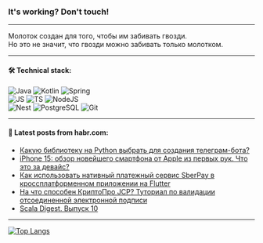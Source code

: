 ### It's working? Don't touch!

---
Молоток создан для того, чтобы им забивать гвозди. <br>
Но это не значит, что гвозди можно забивать только молотком.

---

#### 🛠️ Technical stack:

![Java](https://img.shields.io/badge/Java-informational?logo=Oracle&style=flat&logoColor=white&color=FF4500)
![Kotlin](https://img.shields.io/badge/Kotlin-informational?logo=Kotlin&style=flat&logoColor=white&color=774D97)
![Spring](https://img.shields.io/badge/SpringBoot-informational?logo=SpringBoot&style=flat&logoColor=white&color=6DB33F) <br>
![JS](https://img.shields.io/badge/JS-informational?logo=javaScript&style=flat&logoColor=black&color=F7Df1E)
![TS](https://img.shields.io/badge/TypeScript-informational?logo=typeScript&style=flat&logoColor=black&color=0667A8)
![NodeJS](https://img.shields.io/badge/NodeJS-informational?logo=node.js&style=flat&logoColor=white&color=70A760) <br>
![Nest](https://img.shields.io/badge/NestJS-informational?logo=NestJS&style=flat&logoColor=white&color=E0234E)
![PostgreSQL](https://img.shields.io/badge/PostgreSQL-informational?logo=PostgreSQL&style=flat&logoColor=white&color=DAA520)
![Git](https://img.shields.io/badge/Git-informational?logo=git&style=flat&logoColor=white&color=778899)

___

#### 💬 Latest posts from habr.com:

<!-- BLOG-POST-LIST:START -->
- [Какую библиотеку на Python выбрать для создания телеграм-бота?](https://habr.com/ru/companies/otus/articles/771110/?utm_source=habrahabr&utm_medium=rss&utm_campaign=771110)
- [iPhone 15: обзор новейшего смартфона от Apple из первых рук. Что это за девайс?](https://habr.com/ru/companies/ru_mts/articles/771356/?utm_source=habrahabr&utm_medium=rss&utm_campaign=771356)
- [Как использовать нативный платежный сервис SberPay в кроссплатформенном приложении на Flutter](https://habr.com/ru/companies/friflex/articles/771354/?utm_source=habrahabr&utm_medium=rss&utm_campaign=771354)
- [На что способен КриптоПро JCP? Туториал по валидации отсоединенной электронной подписи](https://habr.com/ru/companies/simbirsoft/articles/771232/?utm_source=habrahabr&utm_medium=rss&utm_campaign=771232)
- [Scala Digest. Выпуск 10](https://habr.com/ru/companies/tinkoff/articles/770964/?utm_source=habrahabr&utm_medium=rss&utm_campaign=770964)
<!-- BLOG-POST-LIST:END -->

---
[![Top Langs](https://github-readme-stats-git-master-advtsetting-gmailcom.vercel.app/api/top-langs/?username=zloylis&langs_count=10&hide_title=false&title_color=e6edf3&size_weight=0.5&count_weight=0.5&layout=compact&hide_border=true&theme=dracula)](https://github.com/zloylis)

<!-- ![GitHub stats](https://github-readme-stats-git-master-advtsetting-gmailcom.vercel.app/api?username=zloylis&show_icons=true&hide_border=true&theme=dracula&hide_title=true&include_all_commits=true&count_private=true&hide=contribs&hide_rank=true) -->
